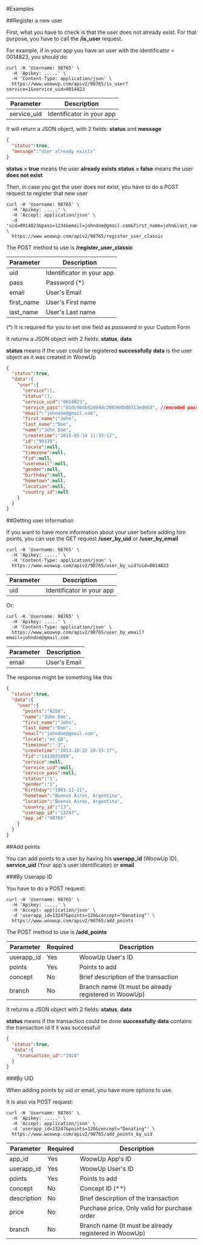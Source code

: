 #Examples

##Register a new user

First, what you have to check is that the user does not already exist. For that purpose, you have to call the **/is_user** request.

For example, if in your app you have an user with the identificator = 0014823, you should do:

```shell
curl -H 'Username: 98765' \
  -H 'Apikey: .....' \
  -H 'Content-Type: application/json' \
  https://www.woowup.com/apiv2/98765/is_user?service=1&service_uid=0014823
```

| Parameter   | Description               |
| ----------- | ------------------------- |
| service_uid | Identificator in your app |

It will return a JSON object, with 2 fields: **status** and **message**

```json
{
  "status":true,
  "message":"User already exists"
}
```

**status = true** means the user __already exists__
**status = false** means the user __does not exist__


Then, in case you got the user does not exist, you have to do a POST request to register that new user

```shell
curl -H 'Username: 98765' \
  -H 'Apikey: .....' \
  -H 'Accept: application/json' \
  -d 'uid=0014823&pass=1234&email=johndoe@gmail.com&first_name=john&last_name=doe' \
  https://www.woowup.com/apiv2/98765/register_user_classic
```

The POST method to use is **/register_user_classic**

| Parameter | Description               |
| --------- | ------------------------- |
| uid       | Identificator in your app |
| pass      | Password (*)              |
| email     | User's Email              |
| first_name| User's First name         |
| last_name | User's Last name          |

(*) It is required for you to set one field as _password_ in your Custom Form

It returns a JSON object with 2 fields: **status**, **data**

**status** means if the user could be registered **successfully**
**data** is the user object as it was created in WoowUp

```json
{
  "status":true,
  "data":{
    "user":{
      "service":1,
      "status":1,
      "service_uid":"0014823",
      "service_pass":"81dc9bdb52d04dc20036dbd8313ed055", //encoded password
      "email":"johndoe@gmail.com",
      "first_name":"John",
      "last_name":"Doe",
      "name":"John Doe",
      "createtime":"2015-05-14 11:33:12",
      "id":"99339",
      "locale":null,
      "timezone":null,
      "fid":null,
      "useremail":null,
      "gender":null,
      "birthday":null,
      "hometown":null,
      "location":null,
      "country_id":null
    }
  }
}
```

##Getting user information

If you want to have more information about your user before adding him points, you can use the GET request **/user_by_uid** or **/user_by_email**

```shell
curl -H 'Username: 98765' \
  -H 'Apikey: .....' \
  -H 'Content-Type: application/json' \
  https://www.woowup.com/apiv2/98765/user_by_uid?uid=0014823
```

| Parameter   | Description               |
| ----------- | ------------------------- |
| uid         | Identificator in your app |

Or:

```shell
curl -H 'Username: 98765' \
  -H 'Apikey: .....' \
  -H 'Content-Type: application/json' \
  https://www.woowup.com/apiv2/98765/user_by_email?email=johndoe@gmail.com
```

| Parameter   | Description               |
| ----------- | ------------------------- |
| email       | User's Email              |

The response might be something like this

```json
{
  "status":true,
  "data":{
    "user":{
      "points":"4250",
      "name":"John Doe",
      "first_name":"John",
      "last_name":"Doe",
      "email":"johndoe@gmail.com",
      "locale":"en_GB",
      "timezone":"-3",
      "createtime":"2013-10-22 20:15:17",
      "fid":"1413631099",
      "service":null,
      "service_uid":null,
      "service_pass":null,
      "status":"1",
      "gender":"1",
      "birthday":"1981-11-21",
      "hometown":"Buenos Aires, Argentina",
      "location":"Buenos Aires, Argentina",
      "country_id":"13",
      "userapp_id":"13247",
      "app_id":"98765"
    }
  }
}
```


##Add points

You can add points to a user by having his **userapp_id** (WoowUp ID), **service_uid** (Your app's user identificator) or **email**

###By Userapp ID

You have to do a POST request:

```shell
curl -H 'Username: 98765' \
  -H 'Apikey: .....' \
  -H 'Accept: application/json' \
  -d 'userapp_id=13247&points=120&concept="Donating"' \
  https://www.woowup.com/apiv2/98765/add_points
```

The POST method to use is **/add_points**

|  Parameter | Required | Description  |
| ---------- | -------- | ------------ |
| userapp_id | Yes      | WoowUp User's ID |
| points     | Yes      | Points to add |
| concept    | No       | Brief description of the transaction |
| branch     | No       | Branch name (It must be already registered in WoowUp) |

It returns a JSON object with 2 fields: **status**, **data**

**status** means if the transaction could be done **successfully**
**data** contains the transaction id if it was successfull

```json
{
  "status":true,
  "data":{
    "transaction_id":"2424"
  }
}
```

###By UID

When adding points by uid or email, you have more options to use.

It is also via POST request:

```shell
curl -H 'Username: 98765' \
  -H 'Apikey: .....' \
  -H 'Accept: application/json' \
  -d 'userapp_id=13247&points=120&concept="Donating"' \
  https://www.woowup.com/apiv2/98765/add_points_by_uid
```

|  Parameter | Required | Description  |
| ---------- | -------- | ------------ |
| app_id     | Yes      | WoowUp App's ID |
| userapp_id | Yes      | WoowUp User's ID |
| points     | Yes      | Points to add |
| concept    | No       | Concept ID (**) |
| description| No       | Brief descirption of the transaction |
| price      | No       | Purchase price. Only valid for purchase order |
| branch     | No       | Branch name (It must be already registered in WoowUp) |

